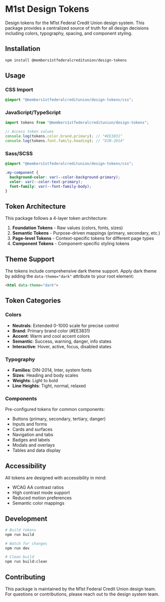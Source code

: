 ﻿# M1st Design Tokens

Design tokens for the M1st Federal Credit Union design system. This package provides a centralized source of truth for all design decisions including colors, typography, spacing, and component styling.

## Installation

```bash
npm install @members1stfederalcreditunion/design-tokens
```

## Usage

### CSS Import

```css
@import "@members1stfederalcreditunion/design-tokens/css";
```

### JavaScript/TypeScript

```javascript
import tokens from "@members1stfederalcreditunion/design-tokens";

// Access token values
console.log(tokens.color.brand.primary); // "#EE3831"
console.log(tokens.font.family.heading); // "DIN-2014"
```

### Sass/SCSS

```scss
@import "@members1stfederalcreditunion/design-tokens/css";

.my-component {
  background-color: var(--color-background-primary);
  color: var(--color-text-primary);
  font-family: var(--font-family-body);
}
```

## Token Architecture

This package follows a 4-layer token architecture:

1. **Foundation Tokens** - Raw values (colors, fonts, sizes)
2. **Semantic Tokens** - Purpose-driven mappings (primary, secondary, etc.)
3. **Page-level Tokens** - Context-specific tokens for different page types
4. **Component Tokens** - Component-specific styling tokens

## Theme Support

The tokens include comprehensive dark theme support. Apply dark theme by adding the `data-theme="dark"` attribute to your root element:

```html
<html data-theme="dark">
```

## Token Categories

### Colors
- **Neutrals**: Extended 0-1000 scale for precise control
- **Brand**: Primary brand color (#EE3831)
- **Accent**: Warm and cool accent colors
- **Semantic**: Success, warning, danger, info states
- **Interactive**: Hover, active, focus, disabled states

### Typography
- **Families**: DIN-2014, Inter, system fonts
- **Sizes**: Heading and body scales
- **Weights**: Light to bold
- **Line Heights**: Tight, normal, relaxed

### Components
Pre-configured tokens for common components:
- Buttons (primary, secondary, tertiary, danger)
- Inputs and forms
- Cards and surfaces
- Navigation and tabs
- Badges and labels
- Modals and overlays
- Tables and data display

## Accessibility

All tokens are designed with accessibility in mind:
- WCAG AA contrast ratios
- High contrast mode support
- Reduced motion preferences
- Semantic color mappings

## Development

```bash
# Build tokens
npm run build

# Watch for changes
npm run dev

# Clean build
npm run build:clean
```

## Contributing

This package is maintained by the M1st Federal Credit Union design team. For questions or contributions, please reach out to the design system team.